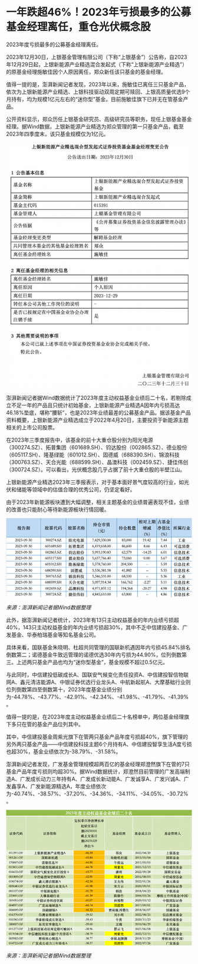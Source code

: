 # 一年跌超46%！2023年亏损最多的公募基金经理离任，重仓光伏概念股

2023年度亏损最多的公募基金经理离任。

2023年12月30日，上银基金管理有限公司（下称“上银基金”）公告称，自2023年12月29日起，上银新能源产业精选混合发起式（下称“上银新能源产业精选”）的原基金经理施敏佳因个人原因离任，郑众新任该只基金的基金经理。

值得一提的是，澎湃新闻记者发现，2023年以来，施敏佳已离任三只基金产品，依次为上银新能源产业精选、上银科技驱动双周定期可赎回、上银高质量优选9个月持有，均为规模1亿元左右的“迷你型”基金。目前施敏佳旗下已并无在管基金产品。

公开资料显示，郑众历任上银基金研究员、高级研究员等职务，现任上银基金基金经理。据Wind数据，上银新能源产业精选为郑众管理的第一只基金产品，截至2023年四季度末，该只基金规模仅为1亿元。

![7dde7333fe1b8811ac5793ddf73d557f.jpg](https://raw.githubusercontent.com/qqhsx/qqnews_image/main/2024/01/02/一年跌超46%！2023年亏损最多的公募基金经理离任，重仓光伏概念股/7dde7333fe1b8811ac5793ddf73d557f.jpg)

澎湃新闻记者据Wind数据统计了2023年度主动权益基金业绩后二十名，若剔除成立不足一年的产品且只统计初始基金，上银新能源产业精选A因年内亏损高达46.18%垫底，堪称“腰斩”，也是2023年业绩最差的公募基金产品。据该基金产品资料概要，上银新能源产业精选成立于2022年4月20日，主要投资于新能源主题相关的上市公司股票。

在2023年三季度报告中，该基金的前十大重仓股分别为阳光电源（300274.SZ）、拓普集团（601689.SH）、钧达股份（002865.SZ）、德业股份（605117.SH）、隆基绿能（601012.SH）、固德威（688390.SH）、锦浪科技（300763.SZ）、天合光能（688599.SH）、晶澳科技（002459.SZ）、捷佳伟创（300724.SZ）。可以看出，光伏概念股几乎占据了前十大重仓股的半壁江山。

上银新能源产业精选2023年三季报表示，对于基本面好景气度较高的行业，如光伏和储能等领域中的估值合理的优秀公司，仍坚定看好。

由于2023年新能源板块遭到大幅调整，相关主题基金的业绩普遍表现不佳，业绩的改善也只能耐心等待新能源板块行情回暖。

![98d3dcdbe8bfda336d65de8679a59ace.jpg](https://raw.githubusercontent.com/qqhsx/qqnews_image/main/2024/01/02/一年跌超46%！2023年亏损最多的公募基金经理离任，重仓光伏概念股/98d3dcdbe8bfda336d65de8679a59ace.jpg)

_来源：澎湃新闻记者据Wind数据整理_

此外，据澎湃新闻记者统计，2023年有13只主动权益基金的年内业绩亏损超40%，143只主动权益基金的年内业绩亏损超30%，其中不乏中信建投基金、广发基金、华泰柏瑞基金等知名基金公司。

具体来看，国联基金朱晓明、杜超共同管理的国联新机遇因年内亏损45.84%排名倒数第二；诺德基金牛致远管理的诺德优选30年内亏损为44.90%，位列倒数第三。上述两只基金产品也均为“迷你型基金”，基金规模不超过0.5亿元。

与此同时，中信建投低碳成长A、国联安气候变化责任投资A、中信建投智信物联网A、鑫元清洁能源A、中银证券优选行业龙头A、中航新起航A、大摩基础行业则位列倒数第四至倒数第十，2023年度基金业绩分别为-44.78%、-43.77%、-42.91%、-42.34%、-41.98%、-41.79%、-41.39%。

值得一提的是，在2023年度主动权益基金业绩后二十名榜单中，两位基金经理旗下多只在管的基金产品位列其中。

其中，中信建投基金周紫光旗下在管两只基金产品年度亏损超40%，旗下管理的另外两只基金产品——中信建投科技主题6个月持有A、中信建投智享生活A度亏损也超30%，基金业绩依次为-38.79%、-31.58%。

澎湃新闻记者发现，广发基金管理规模超两百亿的基金经理郑澄然旗下在管的7只基金产品年度亏损则均超30%。据Wind数据统计，郑澄然目前管理的广发高端制造A、广发成长动力三年持有A、广发成长新动能A、广发诚享A、广发兴诚A、广发鑫享A、广发新能源精选A，年度业绩依次为-40.74%、-38.57%、-37.20%、-34.36%、-34.11%、-34.05%、-30.72%。

![c793b748d7b7b533a0144dc5e2184bfa.jpg](https://raw.githubusercontent.com/qqhsx/qqnews_image/main/2024/01/02/一年跌超46%！2023年亏损最多的公募基金经理离任，重仓光伏概念股/c793b748d7b7b533a0144dc5e2184bfa.jpg)

_来源：澎湃新闻记者据Wind数据整理_

